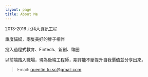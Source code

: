 ```yaml
---
layout: page
title: About Me
---
```


2013-2016 北科大資訊工程

重度貓奴，兩隻美好的胖子相伴

投入過程式教育、Fintech、新創、幣圈

以前端踏入職場，現為後端工程師，期許能不斷提升自我價值並分享出來。

>Email: quentin.tu.sc@gmail.com
